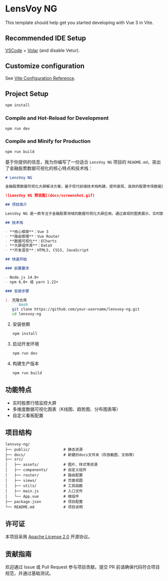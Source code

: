 # LensVoy NG

This template should help get you started developing with Vue 3 in Vite.

## Recommended IDE Setup

[VSCode](https://code.visualstudio.com/) + [Volar](https://marketplace.visualstudio.com/items?itemName=Vue.volar) (and disable Vetur).

## Customize configuration

See [Vite Configuration Reference](https://vite.dev/config/).

## Project Setup

```sh
npm install
```

### Compile and Hot-Reload for Development

```sh
npm run dev
```

### Compile and Minify for Production

```sh
npm run build
```

基于你提供的信息，我为你编写了一份适合 `LensVoy NG` 项目的 `README.md`，突出了金融股票数据可视化的核心特点和技术栈：

```markdown
# LensVoy NG

金融股票数据可视化大屏解决方案，基于现代前端技术栈构建，提供直观、高效的股票市场数据监控与分析能力。

![LensVoy NG 预览图](docs/screenshot.gif)

## 项目简介

LensVoy NG 是一款专注于金融股票领域的数据可视化大屏应用，通过直观的图表展示、实时数据监控和多维度分析，帮助用户快速把握股市动态，做出更明智的投资决策。

## 技术栈

- **核心框架**：Vue 3
- **路由管理**：Vue Router
- **数据可视化**：ECharts
- **大屏组件库**：DataV
- **开发语言**：HTML5, CSS3, JavaScript

## 快速开始

### 前置要求

- Node.js 14.0+
- npm 6.0+ 或 yarn 1.22+

### 安装步骤

1. 克隆仓库
   ```bash
   git clone https://github.com/your-username/lensvoy-ng.git
   cd lensvoy-ng
   ```

2. 安装依赖
   ```bash
   npm install
   ```

3. 启动开发环境
   ```bash
   npm run dev
   ```

4. 构建生产版本
   ```bash
   npm run build
   ```

## 功能特点

- 实时股票行情监控大屏
- 多维度数据可视化图表（K线图、趋势图、分布图表等）
- 自定义看板配置

## 项目结构

```
lensvoy-ng/
├── public/               # 静态资源
├── docs/                 # 新建的docs文件夹（存放截图、文档等）
├── src/
│   ├── assets/           # 图片、样式等资源
│   ├── components/       # 自定义组件
│   ├── router/           # 路由配置
│   ├── views/            # 页面视图
│   ├── utils/            # 工具函数
│   ├── main.js           # 入口文件
│   └── App.vue           # 根组件
├── package.json          # 项目配置
└── README.md             # 项目说明
```

## 许可证

本项目采用 [Apache License 2.0](LICENSE) 开源协议。

## 贡献指南

欢迎通过 Issue 或 Pull Request 参与项目贡献。提交 PR 前请确保代码符合项目规范，并通过基础测试。

